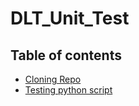# DLT_Unit_Test
## Table of contents
* [Cloning Repo](#Cloning-Repo)
* [Testing python script](#Testing-python-script)
